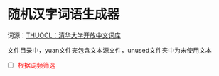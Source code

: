 # 随机汉字词语生成器

词源：[THUOCL：清华大学开放中文词库](http://thuocl.thunlp.org/)

文件目录中，yuan文件夹包含文本源文件，unused文件夹中为未使用文本

- [ ] <font color=red>根据词频筛选</font>